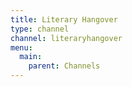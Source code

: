 ```yaml
---
title: Literary Hangover
type: channel
channel: literaryhangover
menu:
  main:
    parent: Channels
---
```

